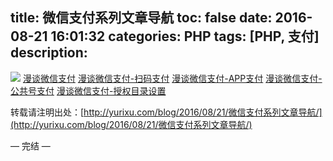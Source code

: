 title: 微信支付系列文章导航
toc: false
date: 2016-08-21 16:01:32
categories: PHP
tags: [PHP, 支付] 
description:
---

![](http://7xrc03.com1.z0.glb.clouddn.com/%E5%BE%AE%E4%BF%A1%E6%94%AF%E4%BB%98.jpeg)
[漫谈微信支付](http://yurixu.com/blog/2016/06/28/%E6%BC%AB%E8%B0%88%E5%BE%AE%E4%BF%A1%E6%94%AF%E4%BB%98/)
[漫谈微信支付-扫码支付](http://yurixu.com/blog/2016/07/15/%E6%BC%AB%E8%B0%88%E5%BE%AE%E4%BF%A1%E6%94%AF%E4%BB%98-%E6%89%AB%E7%A0%81%E6%94%AF%E4%BB%98/)
[漫谈微信支付-APP支付](http://yurixu.com/blog/2016/07/22/%E6%BC%AB%E8%B0%88%E5%BE%AE%E4%BF%A1%E6%94%AF%E4%BB%98-APP%E6%94%AF%E4%BB%98/)
[漫谈微信支付-公共号支付](http://yurixu.com/blog/2016/08/16/漫谈微信支付-公共号支付/)
[漫谈微信支付-授权目录设置](http://yurixu.com/blog/2016/08/21/漫谈微信支付-授权目录设置/)

转载请注明出处：[http://yurixu.com/blog/2016/08/21/微信支付系列文章导航/](http://yurixu.com/blog/2016/08/21/微信支付系列文章导航/)

— 完结 —